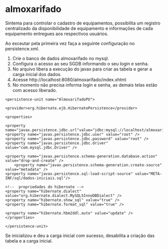 ﻿# almoxarifado
Sintema para controlar o cadastro de equipamentos, possibilita um registro centralizado da disponibilidade de 
equipamento e informações de cada equipamento entregues aos respectivos usuários.

Ao exceutar pela primeira vez faça a seguinte configuração no persistence.xml.

1.	Crie o banco de dados almoxarifado no mysql.
2.	Configura o acesso ao seu SGDB informando o seu login e senha.
3.	No arquivo libera a execução do javax para criar as tabela e gerar a carga inicial dos dados.
4.	Acesse http://localhost:8080/almoxarifado/index.xhtml
5.	No momento não precisa informa login e senha, as demais telas estão com acesso liberado.  

<?xml version="1.0" encoding="UTF-8"?>
<persistence version="2.1"
xmlns="http://xmlns.jcp.org/xml/ns/persistence" 
xmlns:xsi="http://www.w3.org/2001/XMLSchema-instance"
xsi:schemaLocation="http://xmlns.jcp.org/xml/ns/persistence 
http://xmlns.jcp.org/xml/ns/persistence/persistence_2_1.xsd">

	<persistence-unit name="AlmoxarifadoPU">

	<provider>org.hibernate.ejb.HibernatePersistence</provider>

	<properties>
			
	<property name="javax.persistence.jdbc.url"value="jdbc:mysql://localhost/almoxarifado"/>
	<property name="javax.persistence.jdbc.user" value="root" />
	<property name="javax.persistence.jdbc.password" value="root" />
	<property name="javax.persistence.jdbc.driver" value="com.mysql.jdbc.Driver" />
                    	
	<property name="javax.persistence.schema-generation.database.action" value="drop-and-create" />
      	<property name="javax.persistence.schema-generation.create-source" value="metadata" />
 	<property name="javax.persistence.sql-load-script-source" value="META-INF/sql/dados-iniciais.sql"/> 

	<!--  propriedades do hibernate -->
   	<property name="hibernate.dialect" value="org.hibernate.dialect.MySQL5InnoDBDialect" />		  		
	<property name="hibernate.show_sql" value="true" />
	<property name="hibernate.format_sql" value="true" />
			
	<property name="hibernate.hbm2ddl.auto" value="update" /> 
	</properties>

	</persistence-unit>
</persistence>

Se inicializou  e deu a carga inicial com sucesso, desabilita a criação das tabela e a carga inicial.

